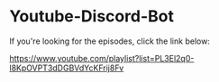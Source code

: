 # Youtube-Discord-Bot
If you're looking for the episodes, click the link below:

https://www.youtube.com/playlist?list=PL3El2q0-l8KpOVPT3dDGBVdYcKFrij8Fv

